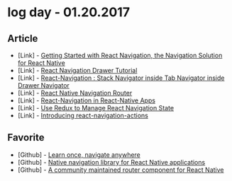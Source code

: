 # log day - 01.20.2017

## Article

- \[Link\] - [Getting Started with React Navigation, the Navigation Solution for React Native](https://hackernoon.com/getting-started-with-react-navigation-the-navigation-solution-for-react-native-ea3f4bd786a4)
- \[Link\] - [React Navigation Drawer Tutorial](https://shift.infinite.red/react-navigation-drawer-tutorial-a802fc3ee6dc)
- \[Link\] - [React-Navigation : Stack Navigator inside Tab Navigator inside Drawer Navigator](https://medium.com/@paul.allies/react-native-navigation-stack-navigator-inside-tab-navigator-inside-drawer-navigator-b2f21836708d)
- \[Link\] - [React Native Navigation Router](https://blog.five2one.com.au/react-native-navigation-router-6d53b01b941a)
- \[Link\] - [React-Navigation in React-Native Apps](https://medium.com/@openGeeksLab/react-navigation-in-react-native-apps-6dc234dd8ea7)
- \[Link\] - [Use Redux to Manage React Navigation State](https://medium.com/handlebar-labs/use-redux-to-manage-react-navigation-state-b6d639497143)
- \[Link\] - [Introducing react-navigation-actions](https://medium.com/@jsfroth/introducing-react-navigation-actions-b30094e570ff)

## Favorite

- \[Github\] - [Learn once, navigate anywhere](https://github.com/react-community/react-navigation)
- \[Github\] - [Native navigation library for React Native applications](https://github.com/airbnb/native-navigation)
- \[Github\] - [A community maintained router component for React Native](https://github.com/react-native-simple-router-community/react-native-simple-router)
